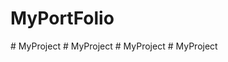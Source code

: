 # MyPortFolio
#   M y P r o j e c t  
 #   M y P r o j e c t  
 #   M y P r o j e c t  
 #   M y P r o j e c t  
 
